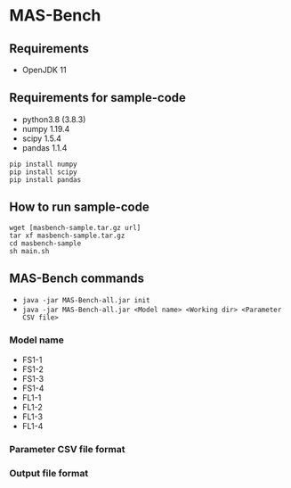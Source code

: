 # MAS-Bench

## Requirements
- OpenJDK 11

## Requirements for sample-code
- python3.8 (3.8.3)
- numpy 1.19.4
- scipy 1.5.4
- pandas 1.1.4

```
pip install numpy
pip install scipy
pip install pandas
```

## How to run sample-code
```
wget [masbench-sample.tar.gz url]
tar xf masbench-sample.tar.gz
cd masbench-sample
sh main.sh
```

## MAS-Bench commands
- `java -jar MAS-Bench-all.jar init`
- `java -jar MAS-Bench-all.jar <Model name> <Working dir> <Parameter CSV file>`

### Model name
- FS1-1
- FS1-2
- FS1-3
- FS1-4
- FL1-1
- FL1-2
- FL1-3
- FL1-4

### Parameter CSV file format

### Output file format
